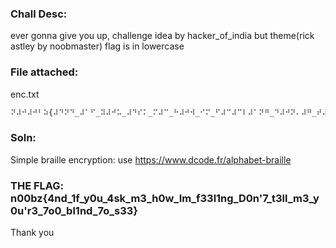 ### Chall Desc:
ever gonna give you up, challenge idea by hacker_of_india but theme(rick astley by noobmaster) flag is in lowercase

### File attached:
enc.txt
```py
⠝⠼⠚⠼⠚⠃⠵{⠼⠙⠝⠙_⠼⠁⠋_⠽⠼⠚⠥_⠼⠙⠎⠅_⠍⠼⠉_⠓⠼⠚⠺_⠊⠍_⠋⠼⠉⠼⠉⠇⠼⠁⠝⠛_⠙⠼⠚⠝⠄⠼⠛_⠞⠼⠉⠇⠇_⠍⠼⠉_⠽⠼⠚⠥⠄⠗⠼⠉_⠼⠛⠕⠼⠚_⠃⠇⠼⠁⠝⠙_⠼⠛⠕_⠎⠼⠉⠼⠉}
```
### Soln:

Simple braille encryption: use https://www.dcode.fr/alphabet-braille

### THE FLAG: n00bz{4nd_1f_y0u_4sk_m3_h0w_Im_f33l1ng_D0n'7_t3ll_m3_y0u'r3_7o0_bl1nd_7o_s33}

Thank you
